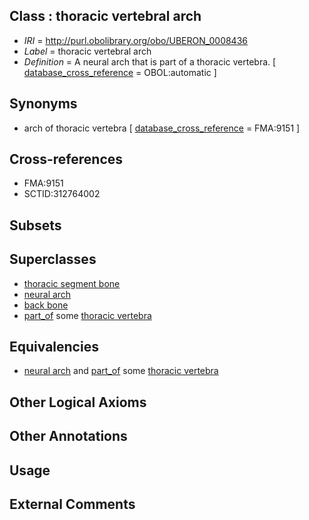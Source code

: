
## Class : thoracic vertebral arch

 * *IRI* = http://purl.obolibrary.org/obo/UBERON_0008436
 * *Label* = thoracic vertebral arch
 * *Definition* = A neural arch that is part of a thoracic vertebra. [ [database_cross_reference](../../ef/oboInOwl#hasDbXref.md) = OBOL:automatic ]

## Synonyms

 * arch of thoracic vertebra [ [database_cross_reference](../../ef/oboInOwl#hasDbXref.md) = FMA:9151 ]

## Cross-references

 * FMA:9151
 * SCTID:312764002

## Subsets


## Superclasses

 * [thoracic segment bone](../../UBERON/27/UBERON_0003827.md)
 * [neural arch](../../UBERON/61/UBERON_0003861.md)
 * [back bone](../../UBERON/47/UBERON_0004247.md)
 * [part_of](../../BFO/50/BFO_0000050.md) some [thoracic vertebra](../../UBERON/47/UBERON_0002347.md)

## Equivalencies

 * [neural arch](../../UBERON/61/UBERON_0003861.md) and [part_of](../../BFO/50/BFO_0000050.md) some [thoracic vertebra](../../UBERON/47/UBERON_0002347.md)

## Other Logical Axioms


## Other Annotations


## Usage


## External Comments

